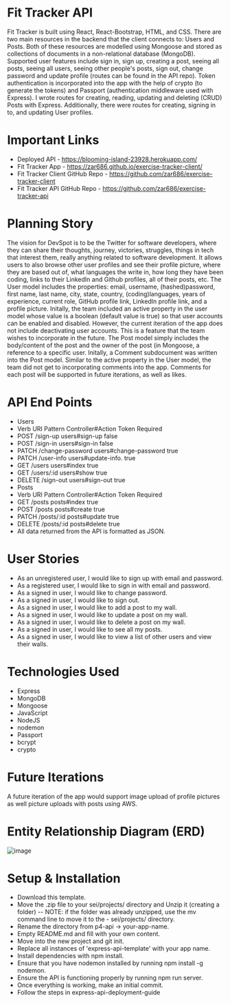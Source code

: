 # Fit Tracker API

Fit Tracker is built using React, React-Bootstrap, HTML, and CSS. There are two main resources in the backend that the client connects to: Users and Posts. Both of these resources are modelled using Mongoose and stored as collections of documents in a non-relational database (MongoDB). Supported user features include sign in, sign up, creating a post, seeing all posts, seeing all users, seeing other people's posts, sign out, change password and update profile (routes can be found in the API repo).
Token authentication is incorporated into the app with the help of crypto (to generate the tokens) and Passport (authentication middleware used with Express). I wrote routes for creating, reading, updating and deleting (CRUD) Posts with Express. Additionally, there were routes for creating, signing in to, and updating User profiles.

# Important Links

- Deployed API - https://blooming-island-23928.herokuapp.com/
- Fit Tracker App - https://zar686.github.io/exercise-tracker-client/
- Fit Tracker Client GitHub Repo - https://github.com/zar686/exercise-tracker-client
- Fit Tracker API GitHub Repo - https://github.com/zar686/exercise-tracker-api


# Planning Story

The vision for DevSpot is to be the Twitter for software developers, where they can share their thoughts, journey, victories, struggles, things in tech that interest them, really anything related to software development. It allows users to also browse other user profiles and see their profile picture, where they are based out of, what languages the write in, how long they have been coding, links to their LinkedIn and Github profiles, all of their posts, etc. The User model includes the properties: email, username, (hashed)password, first name, last name, city, state, country, (coding)languages, years of experience, current role, GitHub profile link, LinkedIn profile link, and a profile picture. Initally, the team included an active property in the user model whose value is a boolean (default value is true) so that user accounts can be enabled and disabled. However, the current iteration of the app does not include deactivating user accounts. This is a feature that the team wishes to incorporate in the future. The Post model simply includes the body/content of the post and the owner of the post (in Mongoose, a reference to a specific user. Initally, a Comment subdocument was written into the Post model. Similar to the active property in the User model, the team did not get to incorporating comments into the app. Comments for each post will be supported in future iterations, as well as likes.

# API End Points

- Users
- Verb	URI Pattern	Controller#Action	Token Required
- POST	/sign-up	users#sign-up	false
- POST	/sign-in	users#sign-in	false
- PATCH	/change-password	users#change-password	true
- PATCH	/user-info	users#update-info.	true
- GET	/users	users#index	true
- GET	/users/:id	users#show	true
- DELETE	/sign-out	users#sign-out	true
- Posts
- Verb	URI Pattern	Controller#Action	Token Required
- GET	/posts	posts#index	true
- POST	/posts	posts#create	true
- PATCH	/posts/:id	posts#update	true
- DELETE	/posts/:id	posts#delete	true
- All data returned from the API is formatted as JSON.

# User Stories

- As an unregistered user, I would like to sign up with email and password.
- As a registered user, I would like to sign in with email and password.
- As a signed in user, I would like to change password.
- As a signed in user, I would like to sign out.
- As a signed in user, I would like to add a post to my wall.
- As a signed in user, I would like to update a post on my wall.
- As a signed in user, I would like to delete a post on my wall.
- As a signed in user, I would like to see all my posts.
- As a signed in user, I would like to view a list of other users and view their walls.

# Technologies Used

- Express
- MongoDB
- Mongoose
- JavaScript
- NodeJS
- nodemon
- Passport
- bcrypt
- crypto

# Future Iterations

A future iteration of the app would support image upload of profile pictures as well picture uploads with posts using AWS.

# Entity Relationship Diagram (ERD)

![image](https://user-images.githubusercontent.com/28852632/94066783-dbc96080-fde4-11ea-9611-09d907d2a69f.png)


# Setup & Installation

- Download this template.
- Move the .zip file to your sei/projects/ directory and Unzip it (creating a folder) -- NOTE: if the folder was already unzipped, use the mv command line to move it to the - sei/projects/ directory.
- Rename the directory from p4-api -> your-app-name.
- Empty README.md and fill with your own content.
- Move into the new project and git init.
- Replace all instances of 'express-api-template' with your app name.
- Install dependencies with npm install.
- Ensure that you have nodemon installed by running npm install -g nodemon.
- Ensure the API is functioning properly by running npm run server.
- Once everything is working, make an initial commit.
- Follow the steps in express-api-deployment-guide
